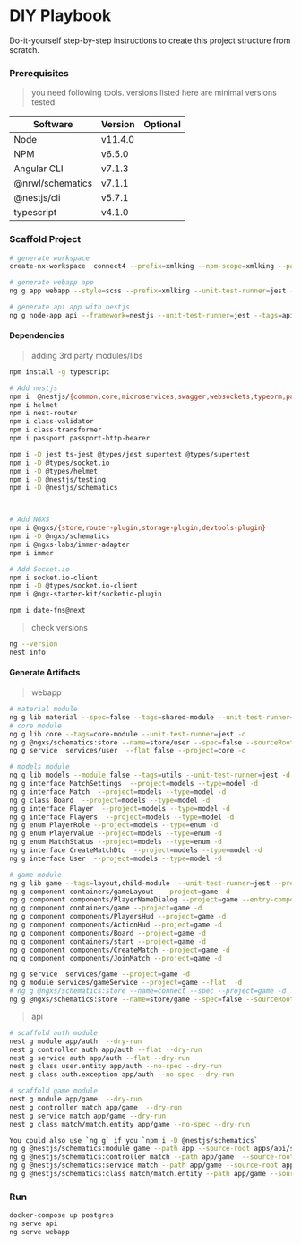 # DIY Playbook

Do-it-yourself step-by-step instructions to create this project structure from scratch.

### Prerequisites

> you need following tools. versions listed here are minimal versions tested.

| Software             | Version | Optional |
| -------------------- | ------- | -------- |
| Node                 | v11.4.0 |          |
| NPM                  | v6.5.0  |          |
| Angular CLI          | v7.1.3  |          |
| @nrwl/schematics     | v7.1.1  |          |
| @nestjs/cli          | v5.7.1  |          |
| typescript           | v4.1.0  |          |



### Scaffold Project

```bash
# generate workspace
create-nx-workspace  connect4 --prefix=xmlking --npm-scope=xmlking --package-manager=npm

# generate webapp app
ng g app webapp --style=scss --prefix=xmlking --unit-test-runner=jest --e2e-test-runner=cypress --tags=app-module -- --experimental-ivy

# generate api app with nestjs
ng g node-app api --framework=nestjs --unit-test-runner=jest --tags=api-module
```

#### Dependencies

> adding 3rd party modules/libs

```bash
npm install -g typescript

# Add nestjs
npm i  @nestjs/{common,core,microservices,swagger,websockets,typeorm,passport}
npm i helmet
npm i nest-router
npm i class-validator
npm i class-transformer
npm i passport passport-http-bearer

npm i -D jest ts-jest @types/jest supertest @types/supertest
npm i -D @types/socket.io
npm i -D @types/helmet
npm i -D @nestjs/testing
npm i -D @nestjs/schematics



# Add NGXS
npm i @ngxs/{store,router-plugin,storage-plugin,devtools-plugin}
npm i -D @ngxs/schematics
npm i @ngxs-labs/immer-adapter
npm i immer

# Add Socket.io
npm i socket.io-client
npm i -D @types/socket.io-client
npm i @ngx-starter-kit/socketio-plugin

npm i date-fns@next
```

> check versions

```bash
ng --version
nest info
```

#### Generate Artifacts

> webapp
```bash
# material module 
ng g lib material --spec=false --tags=shared-module --unit-test-runner=jest -d
# core module 
ng g lib core --tags=core-module --unit-test-runner=jest -d
ng g @ngxs/schematics:store --name=store/user --spec=false --sourceRoot=libs/core/src/lib -d
ng g service  services/user  --flat false --project=core -d

# models module 
ng g lib models --module false --tags=utils --unit-test-runner=jest -d
ng g interface MatchSettings  --project=models --type=model -d
ng g interface Match  --project=models --type=model -d
ng g class Board  --project=models --type=model -d
ng g interface Player  --project=models --type=model -d
ng g interface Players  --project=models --type=model -d
ng g enum PlayerRole --project=models --type=enum -d
ng g enum PlayerValue --project=models --type=enum -d
ng g enum MatchStatus --project=models --type=enum -d
ng g interface CreateMatchDto  --project=models --type=model -d
ng g interface User  --project=models --type=model -d

# game module 
ng g lib game --tags=layout,child-module  --unit-test-runner=jest --prefix=ngx  -d
ng g component containers/gameLayout  --project=game -d
ng g component components/PlayerNameDialog --project=game --entry-component -d
ng g component containers/game --project=game -d
ng g component components/PlayersHud --project=game -d
ng g component components/ActionHud --project=game -d
ng g component components/Board --project=game -d
ng g component containers/start --project=game -d
ng g component components/CreateMatch --project=game -d
ng g component components/JoinMatch --project=game -d

ng g service  services/game --project=game -d
ng g module services/gameService --project=game --flat  -d
# ng g @ngxs/schematics:store --name=connect --spec --project=game -d
ng g @ngxs/schematics:store --name=store/game --spec=false --sourceRoot=libs/game/src/lib -d
```

> api
```bash
# scaffold auth module
nest g module app/auth  --dry-run
nest g controller auth app/auth --flat --dry-run
nest g service auth app/auth --flat --dry-run
nest g class user.entity app/auth --no-spec --dry-run
nest g class auth.exception app/auth --no-spec --dry-run

# scaffold game module
nest g module app/game  --dry-run
nest g controller match app/game  --dry-run
nest g service match app/game --dry-run
nest g class match/match.entity app/game --no-spec --dry-run

You could also use `ng g` if you `npm i -D @nestjs/schematics`
ng g @nestjs/schematics:module game --path app --source-root apps/api/src -d
ng g @nestjs/schematics:controller match --path app/game  --source-root apps/api/src -d
ng g @nestjs/schematics:service match --path app/game --source-root apps/api/src -d
ng g @nestjs/schematics:class match/match.entity --path app/game --source-root apps/api/src --spec -d
```


### Run
```bash
docker-compose up postgres
ng serve api
ng serve webapp
```
